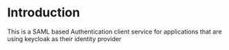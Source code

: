 # Introduction

This is a SAML based Authentication client service for applications that are using keycloak as their identity provider
